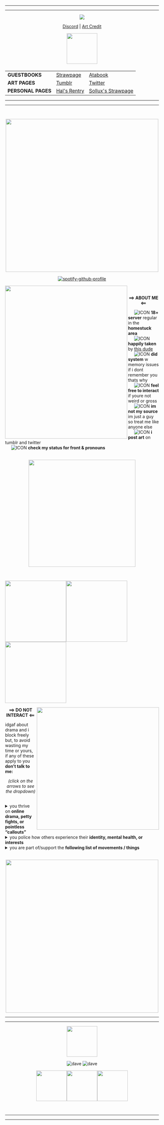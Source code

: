 
<hr>
<hr>

*<p align=center>* ![](https://komarev.com/ghpvc/?username=Gatixan&style=plastic&color=e00707&label=peep+counter) 
*<p align=center>* [Discord](https://discord.gg/D8NmgD5v8Q) | [Art Credit](https://fruitegg.tumblr.com)<br>
*<p align=center>* <img src="https://file.garden/ZK4cpCacLGUL75Nl/sbahj" width="100" align="center"> <br>
<h3>
<table align="center">
 <tr>
   <td><b>GUESTBOOKS</b></td>
   <td><a href="halexe.straw.page">Strawpage</a></td>
   <td><a href="https://gatixan.atabook.org">Atabook</a></td>
 <tr>
    <td><b>ART PAGES</b></td>
    <td><a href="https://tumblr.com/gatixan">Tumblr</a></td>
    <td><a href="https://twitter.com/gatixan">Twitter</a></td>
  </tr>
  <tr>
    <td><b>PERSONAL PAGES</b></td>
    <td><a href="https://rentry.co/haldirkuu">Hal's Rentry</a></td>
    <td><a href="https://gatixan.straw.page">Sollux's Strawpage</a></td>
  </tr>
</table>
  </p>
</h3>

<hr>
<hr>
<br>
<p align=center> <img src="https://file.garden/ZK4cpCacLGUL75Nl/welcom.jpg" width="500" align="center">
  
*<p align=center>* [![spotify-github-profile](https://spotify-github-profile.kittinanx.com/api/view?uid=syzapar9fkwrrwc8n81shqmo1&cover_image=true&theme=novatorem&show_offline=true&background_color=121212&interchange=false&bar_color=e32400&bar_color_cover=false)](https://github.com/kittinan/spotify-github-profile)

<img src="https://file.garden/ZK4cpCacLGUL75Nl/bathroom.png" width="400" height="500" align="left">

&nbsp;&nbsp;&nbsp;&nbsp; <p align=center> **==> ABOUT ME <==**

&nbsp;&nbsp;&nbsp;&nbsp; ![ICON](https://file.garden/ZK4cpCacLGUL75Nl/daveicon.gif) **18+ server** regular in the **homestuck area**       
&nbsp;&nbsp;&nbsp;&nbsp; ![ICON](https://file.garden/ZK4cpCacLGUL75Nl/daveicon.gif) **happily taken** by [this dude](https://github.com/dirkuu)      
&nbsp;&nbsp;&nbsp;&nbsp; ![ICON](https://file.garden/ZK4cpCacLGUL75Nl/daveicon.gif) **did system** w memory issues if i dont remember you thats why            
&nbsp;&nbsp;&nbsp;&nbsp; ![ICON](https://file.garden/ZK4cpCacLGUL75Nl/daveicon.gif) **feel free to interact** if youre not weird or gross         
&nbsp;&nbsp;&nbsp;&nbsp; ![ICON](https://file.garden/ZK4cpCacLGUL75Nl/daveicon.gif) **im not my source** im just a guy so treat me like anyone else     
&nbsp;&nbsp;&nbsp;&nbsp; ![ICON](https://file.garden/ZK4cpCacLGUL75Nl/daveicon.gif) **i post art** on tumblr and twitter             
&nbsp;&nbsp;&nbsp;&nbsp; ![ICON](https://file.garden/ZK4cpCacLGUL75Nl/daveicon.gif) **check my status for front & pronouns**       
&nbsp;&nbsp;&nbsp;&nbsp;
*<p align=center>* <img src="https://file.garden/ZK4cpCacLGUL75Nl/awyeahbitches.gif" width="350" align="center">

&nbsp;&nbsp;&nbsp;&nbsp;
*<p align=left>* <img src="https://file.garden/ZK4cpCacLGUL75Nl/Pieceofshit.webp" width="200"><img src="https://file.garden/ZK4cpCacLGUL75Nl/Pieceofshit.webp" width="200"><img src="https://file.garden/ZK4cpCacLGUL75Nl/Pieceofshit.webp" width="200">
<br clear="all">

<img src="https://file.garden/ZK4cpCacLGUL75Nl/ecocnomy.png" width="400" align="right">

*<p align=center>* **==> DO NOT INTERACT <==**<br>
*<p align=left>* idgaf about drama and i block freely but, to avoid wasting my time or yours, if any of these apply to you <strong>don’t talk to me:</strong><br>
*<p align=center>* *(click on the arrows to see the dropdown)*
<br>
<br>

<details>
<summary>you thrive on <strong>online drama, petty fights, or pointless “callouts”</strong></summary>
  
  <br>
  
    • i dont care whos “canceled” this week. dont involve me in it.
      ◦ i dislike mass-harassment campaigns/campaigners and i dont want to hear about it
      
    • this also applies to judgmental, passive-aggressive, or mean-spirited people
    
</details>

<details>
<summary> you police how others experience their <strong>identity, mental health, or interests </strong></summary>
  
  <br>
  
    • this includes people who invalidate fakeclaim or dislike systems without basis
      ◦ if you havent read a single book on the subject i dont trust you to decide
      which systems are "real" or "acceptable"
      ◦ if you think it’s your job to tell people how they should exist youre probably annoying
      
</details>

<details>
<summary> you are part of/support the <strong>following list of movements / things</strong></summary>
  
  <br>
  
    • racism / xenophobia
      ◦  zionism, antisemitism, islamophobia, racism, neonazism, white supremacy, etc.
      
    • exclusionism
      ◦ TERF, SWERF, transmedicalism, aphobia/biphobia/any kind of identity-exclusionist -phobia, LGB, etc.
      
    • apoliticism
      ◦ mostly if you whine about people discussing politics like a baby if youre just living your life minding your
        own business i dont really care
      
    • anti-intellectualism / anti-science movements
     ◦ endogenic "plurality," trans-disabled, anti-recovery, HRT fearmongerers and delusion enablers.
  </details>
&nbsp;&nbsp;&nbsp;&nbsp;

<br clear="all">

*<p align=center>* <img src="https://file.garden/ZK4cpCacLGUL75Nl/41andolder" width="500" align="center">

<hr>
<hr>

*<p align=center>* <img src="https://file.garden/ZK4cpCacLGUL75Nl/sbahj" width="100" align="center"> <br>

*<p align=center>* ![dave](https://file.garden/ZK4cpCacLGUL75Nl/daveshine.gif) ![dave](https://file.garden/ZK4cpCacLGUL75Nl/didsomeone.gif)</p>
*<p align=center>*  <img src="https://file.garden/ZK4cpCacLGUL75Nl/bumpin.gif" width="100"><img src="https://file.garden/ZK4cpCacLGUL75Nl/puppetassdrown.gif" width="100"><img src="https://file.garden/ZK4cpCacLGUL75Nl/puppetkiller.gif" width="100"> </p>

<br clear="all">

<hr>
<hr>
